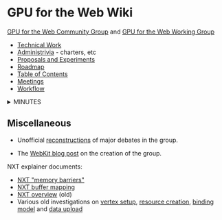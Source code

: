 # GPU for the Web Wiki

[GPU for the Web Community Group](https://www.w3.org/community/gpu/) and [GPU for the Web Working Group](https://www.w3.org/2020/gpu/)

- [Technical Work](https://github.com/gpuweb/gpuweb)
- [Administrivia](https://github.com/gpuweb/admin) - charters, etc
- [Proposals and Experiments](https://github.com/gpuweb/gpuweb/wiki/Proposals---Experiments)
- [Roadmap](https://github.com/gpuweb/gpuweb/wiki/Roadmap)
- [Table of Contents](https://github.com/gpuweb/gpuweb/wiki/Table-of-Contents)
- [Meetings](https://github.com/gpuweb/gpuweb/wiki/Meetings)
- [Workflow](https://github.com/gpuweb/gpuweb/wiki/Workflow)

<details><summary>MINUTES</summary>
<p>

## Minutes

Also see Google Drive directories with raw minutes for:

- [GPU Web meetings](https://drive.google.com/drive/folders/0B6yb23j9HAmDSDNTcWM0a0lxRU0)
- [WGSL meetings](https://drive.google.com/drive/u/1/folders/1VWJ8tQx6lSLu3hNlNpJrZguk6vLVnoVq)

### 2022

- [[GPU Web 2022-08-31|Minutes 2022-08-31]]
- [[GPU Web 2022-08-24|Minutes 2022-08-24]]
- [[GPU Web 2022-08-17|Minutes 2022-08-17]]
- [[GPU Web 2022-08-10|Minutes 2022-08-10]]
- [[GPU Web 2022-08-02|Minutes 2022-08-02]]
- [[GPU Web 2022-07-20|Minutes 2022-07-20]]
- [[GPU Web 2022-07-13|Minutes 2022-07-13]]
- [[GPU Web 2022-07-06|Minutes 2022-07-06]]
- [[GPU Web 2022-06-29|Minutes 2022-06-29]]
- [[GPU Web 2022-06-22|Minutes 2022-06-22]]
- [[GPU Web 2022-06-15|Minutes 2022-06-15]]
- [[GPU Web 2022-06-08|Minutes 2022-06-08]]
- [[GPU Web 2022-06-01|Minutes 2022-06-01]]
- [[GPU Web 2022-05-25|Minutes 2022-05-25]]
- [[GPU Web 2022-05-18|Minutes 2022-05-18]]
- [[GPU Web 2022-05-11|Minutes 2022-05-11]]
- [[GPU Web 2022-05-04|Minutes 2022-05-04]]
- [[GPU Web 2022-04-27|Minutes 2022-04-27]]
- [[GPU Web 2022-04-20|Minutes 2022-04-20]]
- [[GPU Web 2022-04-13|Minutes 2022-04-13]]
- [[GPU Web 2022-04-06|Minutes 2022-04-06]]
- [[GPU Web 2022-03-30|Minutes 2022-03-30]]
- [[GPU Web 2022-03-23|Minutes 2022-03-23]]
- [[GPU Web 2022-03-16|Minutes 2022-03-16]]
- [[GPU Web 2022-03-09|Minutes 2022-03-09]]
- [[GPU Web 2022-03-02|Minutes 2022-03-02]]
- [[GPU Web 2022-02-23|Minutes 2022-02-23]]
- [[GPU Web 2022-02-16|Minutes 2022-02-16]]
- [[GPU Web 2022-02-02|Minutes 2022-02-02]]
- [[GPU Web 2022-01-26|Minutes 2022-01-26]]
- [[GPU Web 2022-01-19|Minutes 2022-01-19]]
- [[GPU Web 2022-01-12|Minutes 2022-01-12]]

### 2021

- [[GPU Web 2021-12-15|Minutes 2021-12-15]]
- [[GPU Web 2021-12-08|Minutes 2021-12-08]]
- [[GPU Web 2021-12-01|Minutes 2021-12-01]]
- [[GPU Web 2021-11-17|Minutes 2021-11-17]]
- [[GPU Web 2021-11-10|Minutes 2021-11-10]]
- [[GPU Web 2021-11-03|Minutes 2021-11-03]]
- [[GPU Web 2021-10-25|Minutes 2021-10-25]]
- [[GPU Web 2021-10-18|Minutes 2021-10-18]]
- [[GPU Web 2021-10-11|Minutes 2021-10-11]]
- [[GPU Web 2021-10-04|Minutes 2021-10-04]]
- [[GPU Web 2021-09-27|Minutes 2021-09-27]]
- [[GPU Web 2021-09-20|Minutes 2021-09-20]]
- [[GPU Web 2021-09-13|Minutes 2021-09-13]]
- [[GPU Web 2021-08-30|Minutes 2021-08-30]]
- [[GPU Web 2021-08-23|Minutes 2021-08-23]]
- [[GPU Web 2021-08-16|Minutes 2021-08-16]]
- [[GPU Web 2021-08-09|Minutes 2021-08-09]]
- [[GPU Web 2021-08-02|Minutes 2021-08-02]]
- [[GPU Web 2021-07-26|Minutes 2021-07-26]]
- [[GPU Web 2021-07-19|Minutes 2021-07-19]]
- [[GPU Web 2021-07-12|Minutes 2021-07-12]]
- [[GPU Web 2021-06-21|Minutes 2021-06-21]]
- [[GPU Web 2021-06-14|Minutes 2021-06-14]]
- [[GPU Web 2021-06-07|Minutes 2021-06-07]]
- [[GPU Web 2021-05-17|Minutes 2021-05-17]]
- [[GPU Web 2021-05-10|Minutes 2021-05-10]]
- [[GPU Web 2021-05-03|Minutes 2021-05-03]]
- [[GPU Web 2021-04-26|Minutes 2021-04-26]]
- [[GPU Web 2021-04-19|Minutes 2021-04-19]]
- [[GPU Web 2021-04-12|Minutes 2021-04-12]]
- [[GPU Web 2021-03-22|Minutes 2021-03-22]]
- [[GPU Web 2021-03-15|Minutes 2021-03-15]]
- [[GPU Web 2021-03-08|Minutes 2021-03-08]]
- [[GPU Web 2021-02-24 VF2F Day 3]]
- [[GPU Web 2021-02-23 VF2F Day 2]]
- [[GPU Web 2021-02-22 VF2F Day 1]]
- [[GPU Web 2021-02-08|Minutes 2021-02-08]]
- [[GPU Web 2021-02-01|Minutes 2021-02-01]]
- [[GPU Web 2021-01-25|Minutes 2021-01-25]]
- [[GPU Web 2021-01-11|Minutes 2021-01-11]]

### 2020

- [[GPU Web 2020-12-21|Minutes 2020-12-21]]
- [[GPU Web 2020-12-14|Minutes 2020-12-14]]
- [[GPU Web 2020-12-07|Minutes 2020-12-07]]
- [[WGSL 2020-12-01]]
- [[WGSL 2020-11-30]]
- [[GPU Web 2020-11-23|Minutes 2020-11-23]]
- [[WGSL 2020-11-17]]
- [[GPU Web 2020-11-16]]
- [[WGSL 2020-11-10]]
- [[GPU Web 2020-11-09]]
- [[WGSL 2020-11-03]]
- [[GPU Web 2020-11-02]]
- [[GPU Web 2020-10-21 VF2F Day 3]]
- [[GPU Web 2020-10-21 VF2F Day 2]]
- [[GPU Web 2020-10-19 VF2F Day 1]]
- [[WGSL 2020-10-13]]
- [[WGSL 2020-10-06]]
- [[GPU Web 2020-10-05]]
- [[WGSL 2020-09-29]]
- [[GPU Web 2020-09-28]]
- [[WGSL 2020-09-22]]
- [[GPU Web 2020-09-21]]
- [[WGSL 2020-09-15]]
- [[GPU Web 2020-09-14]]
- [[WGSL 2020-09-08]]
- [[WGSL 2020-09-01]]
- [[WGSL 2020-08-25]]
- [[GPU Web 2020-08-24]]
- [[WGSL 2020-08-18]]
- [[GPU Web 2020-08-17]]
- [[WGSL 2020-08-11]]
- [[WGSL 2020-08-04]]
- [[GPU Web 2020-08-03]]
- [[WGSL 2020-07-28]]
- [[GPU Web 2020-07-27]]
- [[WGSL 2020-07-21]]
- [[GPU Web 2020-07-20]]
- [[WGSL 2020-07-14]]
- [[GPU Web 2020-07-13]]
- [[WGSL 2020-07-07]]
- [[GPU Web 2020-07-06]]
- [[GPU Web 2020-06-24 VF2F Day 3]]
- [[GPU Web 2020-06-23 VF2F Day 2]]
- [[WGSL 2020-06-23 Virtual F2F]]
- [[GPU Web 2020-06-22 VF2F Day 1]]
- [[WGSL 2020-06-16]]
- [[GPU Web 2020-06-15]]
- [[WGSL 2020-06-09]]
- [[GPU Web 2020-06-08]]
- [[WGSL 2020-06-02]]
- [[GPU Web 2020-06-01]]
- [[WGSL 2020-05-26]]
- [[WGSL 2020-05-19]]
- [[GPU Web 2020-05-18]]
- [[WGSL 2020-05-12]]
- [[GPU Web 2020-05-11]]
- [[WGSL 2020-05-05]]
- [[GPU Web 2020-05-04]]
- [[WGSL 2020-04-28]]
- [[GPU Web 2020-04-27]]
- [[WGSL 2020-04-21]]
- [[GPU Web 2020-04-20]]
- [[WGSL 2020-04-14]]
- [[GPU Web 2020-04-13]]
- [[WGSL 2020-04-07]]
- [[GPU Web 2020-04-06]]
- [[WGSL 2020-03-31]]
- [[GPU Web 2020-03-30]]
- [[WGSL 2020-03-24]]
- [[GPU Web 2020-03-23]]
- [[WGSL 2020-03-17]]
- [[GPU Web 2020-03-16]]
- [[WGSL 2020-03-10]]
- [[GPU Web 2020-03-09]]
- [[WGSL 2020-03-03]]
- [[GPU Web 2020-03-02]]
- [[GPU Web 2020-02-24]]
- [[GPU Web 2020-02-13 Redmond F2F Day 2]]
- [[GPU Web 2020-02-12 Redmond F2F Day 1]]
- [[GPU Web 2020-02-03]]
- [[GPU Web 2020-01-27]]
- [[GPU Web 2020-01-13]]
- [[GPU Web 2020-01-06]]

### 2019

- [[GPU Web 2019-12-16|Minutes 2019-12-16]]
- [[GPU Web 2019-12-09|Minutes 2019-12-09]]
- [[GPU Web 2019-12-02|Minutes 2019-12-02]]
- [[GPU Web 2019-11-25|Minutes 2019-11-25]]
- [[GPU Web 2019-11-18|Minutes 2019-11-18]]
- [[GPU Web 2019-11-11|Minutes 2019-11-11]]
- [[GPU Web 2019-11-04|Minutes 2019-11-04]]
- [[GPU Web 2019-10-28|Minutes 2019-10-28]]
- [[GPU Web 2019-10-21|Minutes 2019-10-21]]
- [[GPU Web 2019-10-14|Minutes 2019-10-14]]
- [[GPU Web 2019-10-07|Minutes 2019-10-07]]
- [[GPU Web 2019-09-27 New Orleans F2F Day 2|Minutes 2019-09-27]]
- [[GPU Web 2019-09-26 New Orleans F2F Day 1|Minutes 2019-09-26]]
- [[WebGPU / Vulkan 2019-09-24 |Minutes 2019-09-24]]
- [[GPU Web 2019-09-16|Minutes 2019-09-16]]
- [[GPU Web 2019-09-09|Minutes 2019-09-09]]
- [[GPU Web 2019-08-26|Minutes 2019-08-26]]
- [[GPU Web 2019-08-19|Minutes 2019-08-19]]
- [[GPU Web 2019-08-12|Minutes 2019-08-12]]
- [[GPU Web 2019-08-05|Minutes 2019-08-05]]
- [[GPU Web 2019-07-22|Minutes 2019-07-22]]
- [[GPU Web 2019-07-15|Minutes 2019-07-15]]
- [[GPU Web 2019-07-08|Minutes 2019-07-08]]
- [[GPU Web 2019-07-01|Minutes 2019-07-01]]
- [[GPU Web 2019-06-24|Minutes 2019-06-24]]
- [[GPU Web 2019-06-17|Minutes 2019-06-17]]
- [[GPU Web 2019-06-10|Minutes 2019-06-10]]
- [[GPU Web 2019-06-03|Minutes 2019-06-03]]
- [[GPU Web 2019-05-16 Mountain View F2F Day 2|Minutes 2019-05-16]]
- [[GPU Web 2019-05-15 Mountain View F2F Day 1|Minutes 2019-05-15]]
- [[GPU Web 2019-05-06|Minutes 2019-05-06]]
- [[GPU Web 2019-04-29|Minutes 2019-04-29]]
- [[GPU Web 2019-04-15|Minutes 2019-04-15]]
- [[GPU Web 2019-04-08|Minutes 2019-04-08]]
- [[GPU Web 2019-04-01|Minutes 2019-04-01]]
- [[GPU Web 2019-03-25|Minutes 2019-03-25]]
- [[GPU Web 2019-03-18|Minutes 2019-03-18]]
- [[GPU Web 2019-03-11|Minutes 2019-03-11]]
- [[GPU Web 2019-03-04|Minutes 2019-03-04]]
- [[GPU Web 2019-02-25|Minutes 2019-02-25]]
- [[GPU Web 2019-02-11|Minutes 2019-02-11]]
- [[GPU Web 2019-02-04|Minutes 2019-02-04]]
- [[GPU Web 2019-01-23 San Diego F2F Day 2|Minutes 2019-01-23]]
- [[GPU Web 2019-01-22 San Diego F2F Day 1|Minutes 2019-01-22]]
- [[WebGPU / Vulkan Portability 2019-01-21|Minutes 2019-01-21]]
- [[GPU Web 2019-01-14|Minutes 2019-01-14]]
- [[GPU Web 2019-01-07|Minutes 2019-01-07]]

### 2018

- [[GPU Web 2018-12-17|Minutes 2018-12-17]]
- [[GPU Web 2018-12-10|Minutes 2018-12-10]]
- [[GPU Web 2018-12-03|Minutes 2018-12-03]]
- [[GPU Web 2018-11-26|Minutes 2018-11-26]]
- [[GPU Web 2018-11-12|Minutes 2018-11-12]]
- [[GPU Web 2018-11-05|Minutes 2018-11-05]]
- [[GPU Web 2018-10-29|Minutes 2018-10-29]]
- [[GPU Web 2018-10-22|Minutes 2018-10-22]]
- [[GPU Web 2018-10-15|Minutes 2018-10-15]]
- [[GPU Web 2018-10-08|Minutes 2018-10-08]]
- [[GPU Web 2018-09-27 Apple Park F2F|Minutes 2018-09-27]]
- [[GPU Web 2018-09-17|Minutes 2018-09-17]]
- [[GPU Web 2018-09-10|Minutes 2018-09-10]]
- [[GPU Web 2018-08-27|Minutes 2018-08-27]]
- [[GPU Web 2018-08-20|Minutes 2018-08-20]]
- [[GPU Web 2018-08-08|Minutes 2018-08-08]]
- [[GPU Web 2018-08-01|Minutes 2018-08-01]]
- [[GPU Web 2018-07-25|Minutes 2018-07-25]]
- [[GPU Web 2018-07-18|Minutes 2018-07-18]]
- [[GPU Web 2018-07-11|Minutes 2018-07-11]]
- [[GPU Web 2018-06-27|Minutes 2018-06-27]]
- [[GPU Web 2018-06-20|Minutes 2018-06-20]]
- [[GPU Web 2018-06-13|Minutes 2018-06-13]]
- [[GPU Web 2018-05-30|Minutes 2018-05-30]]
- [[GPU Web 2018-05-23|Minutes 2018-05-23]]
- [[GPU Web 2018-05-16|Minutes 2018-05-16]]
- [[GPU Web 2018-05-09|Minutes 2018-05-09]]
- [[GPU Web 2018-04-24 Montreal F2F|Minutes 2018-04-24]]
- [[GPU Web 2018-04-18|Minutes 2018-04-18]]
- [[GPU Web 2018-04-11|Minutes 2018-04-11]]
- [[GPU Web 2018-04-04|Minutes 2018-04-04]]
- [[GPU Web 2018-03-28|Minutes 2018-03-28]]
- [[GPU Web 2018-03-14|Minutes 2018-03-14]]
- [[GPU Web 2018-03-07|Minutes 2018-03-07]]
- [[GPU Web 2018-02-28|Minutes 2018-02-28]]
- [[GPU Web 2018-02-21|Minutes 2018-02-21]]
- [[GPU Web 2018-02-14|Minutes 2018-02-14]]
- [[GPU Web 2018-02-07|Minutes 2018-02-07]]
- [[GPU Web 2018-01-31|Minutes 2018-01-31]]
- [[GPU Web 2018-01-24|Minutes 2018-01-24]]
- [[GPU Web 2018-01-17|Minutes 2018-01-17]]
- [[GPU Web 2018-01-10|Minutes 2018-01-10]]

### 2017

- [2017-12-13](https://docs.google.com/document/d/1wG9BRLUSw4FbpnvqieK--jTWaNnuaahtA0VBIvHdA5c/)
- [2017-12-06](https://lists.w3.org/Archives/Public/public-gpu/2017Dec/0012.html)
- [2017-11-29](https://lists.w3.org/Archives/Public/public-gpu/2017Dec/0001.html)
- [2017-11-15](https://lists.w3.org/Archives/Public/public-gpu/2017Nov/0035.html)
- [2017-11-07 TPAC with WASM CG](https://lists.w3.org/Archives/Public/public-gpu/2017Nov/0001.html)
- [2017-11-01](https://lists.w3.org/Archives/Public/public-gpu/2017Nov/0000.html)
- [2017-10-25](https://lists.w3.org/Archives/Public/public-gpu/2017Oct/0028.html)
- [2017-10-18](https://lists.w3.org/Archives/Public/public-gpu/2017Oct/0005.html)
- [2017-10-11](https://lists.w3.org/Archives/Public/public-gpu/2017Oct/0002.html)
- [2017-10-04](https://lists.w3.org/Archives/Public/public-gpu/2017Oct/0001.html)
- [2017-09-22 Chicago F2F](https://lists.w3.org/Archives/Public/public-gpu/2017Sep/0015.html)
- [2017-09-13](https://lists.w3.org/Archives/Public/public-gpu/2017Sep/0014.html)
- [2017-09-06](https://lists.w3.org/Archives/Public/public-gpu/2017Sep/0000.html)
- [2017-08-30](https://lists.w3.org/Archives/Public/public-gpu/2017Aug/0073.html)
- [2017-08-23](https://lists.w3.org/Archives/Public/public-gpu/2017Aug/0053.html)
- [2017-08-16](https://lists.w3.org/Archives/Public/public-gpu/2017Aug/0001.html)
- [2017-07-26](https://lists.w3.org/Archives/Public/public-gpu/2017Jul/0004.html)
- [2017-07-19](https://lists.w3.org/Archives/Public/public-gpu/2017Jul/0003.html)
- [2017-07-12](https://lists.w3.org/Archives/Public/public-gpu/2017Jul/0002.html)
- [2017-06-28](https://lists.w3.org/Archives/Public/public-gpu/2017Jun/0009.html)
- [2017-06-21](https://lists.w3.org/Archives/Public/public-gpu/2017Jun/0005.html)
- [2017-06-14](https://lists.w3.org/Archives/Public/public-gpu/2017Jun/0004.html)
- [2017-06-07](https://lists.w3.org/Archives/Public/public-gpu/2017Jun/0003.html)
- [2017-05-31](http://www.w3.org/mid/CAGdfWNOTK5kHw_6mAx4_VmpCqk1SyXGtK-u3_zkUUyBAAp7uZw@mail.gmail.com)
- [2017-05-24](http://www.w3.org/mid/CAGdfWNPW4uVGdBM6EPKAVTWY47dZdbz9EueLGNeAE=3HYVBtag@mail.gmail.com)
- [2017-05-17](http://www.w3.org/mid/CAGdfWNOPxi9CUg-ejzYXP4VUbc8cRTnSM0u-fEoUAkRUPVC-Ww@mail.gmail.com)
</p>
</details>

## Miscellaneous

- Unofficial [reconstructions](https://kvark.github.io/webgpu-debate/) of major debates in the group.

- The [WebKit blog post](https://webkit.org/blog/7380/next-generation-3d-graphics-on-the-web/) on the creation of the group.

NXT explainer documents:
 - [NXT "memory barriers"](https://docs.google.com/document/d/1k7lPmxP7M7MMQR4g210lNC5TPwmXCMLgKOQWNiuJxzA)
 - [NXT buffer mapping](https://docs.google.com/document/d/1HFzMMvDGHFtTgjNT0j-0SQ1fNU9R7woZ4JuNJdAXBjg/)
 - [NXT overview](https://docs.google.com/document/d/1-lAvR9GXaNJiqUIpm3N2XuGUWv_JrkpGizDN0bNq7wY) (old)
 - Various old investigations on [vertex setup](https://docs.google.com/document/d/1SIUpdg-6Xm5FFF1ktdBfnR5oRKjyPAfXir7Drui4cYM/), [resource creation](https://docs.google.com/document/d/1hK1SkTFkXJXPjyla0EEl1fOIwJSc6T41AV2mGiovyFU/), [binding model](https://docs.google.com/document/d/1_xeTnk6DlN7YmePQQAlnHndA043rgwBzUYtatk5y7kQ/) and [data upload](https://docs.google.com/document/d/1Mi9l14zG8HzJ5Z6107SdPhON0mq4d-3SUI8iS631nek)